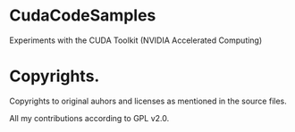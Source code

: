 # CudaCodeSamples
Experiments with the CUDA Toolkit (NVIDIA Accelerated Computing)

# Copyrights.
Copyrights to original auhors and licenses as mentioned in the source files.

All my contributions according to GPL v2.0.
